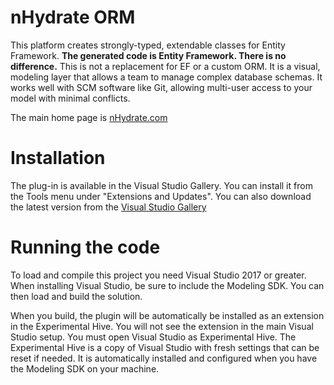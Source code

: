 nHydrate ORM
========

This platform creates strongly-typed, extendable classes for Entity Framework. **The generated code is Entity Framework. There is no difference.** This is not a replacement for EF or a custom ORM. It is a visual, modeling layer that allows a team to manage complex database schemas. It works well with SCM software like Git, allowing multi-user access to your model with minimal conflicts.

The main home page is [nHydrate.com](https://nHydrate.com)

Installation
========

The plug-in is available in the Visual Studio Gallery. You can install it from the Tools menu under "Extensions and Updates". You can also  download the latest version from the [Visual Studio Gallery](https://visualstudiogallery.msdn.microsoft.com/d641354e-b15f-437c-b7eb-83c6ac423651)

Running the code
========

To load and compile this project you need Visual Studio 2017 or greater. When installing Visual Studio, be sure to include the Modeling SDK. You can then load and build the solution.

When you build, the plugin will be automatically be installed as an extension in the Experimental Hive. You will not see the extension in the main Visual Studio setup. You must open Visual Studio as Experimental Hive. The Experimental Hive is a copy of Visual Studio with fresh settings that can be reset if needed. It is automatically installed and configured when you have the Modeling SDK on your machine.
